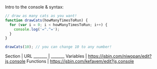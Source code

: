 Intro to the console & syntax:
```javascript
// draw as many cats as you want!
function drawCats(howManyTimesToRun) {
  for (var i = 0; i < howManyTimesToRun; i++) {
    console.log('=^.^=');
  }
}

drawCats(10); // you can change 10 to any number! 
```

Section | URL
_______ | _______
Variables | https://jsbin.com/niwopan/edit?js,console
Functions | https://jsbin.com/kefavem/edit?js,console
